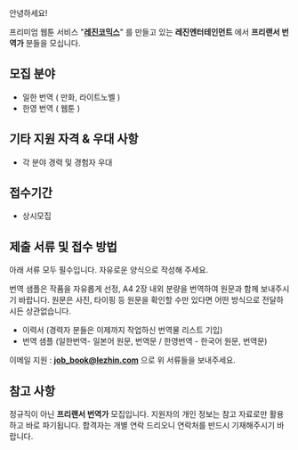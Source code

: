 안녕하세요!

프리미엄 웹툰 서비스 "**[레진코믹스](http://www.lezhin.com)**" 를 만들고 있는 **레진엔터테인먼트** 에서 **프리랜서 번역가** 분들을 모십니다.

## 모집 분야

- 일한 번역 ( 만화, 라이트노벨 )
- 한영 번역 ( 웹툰 )

## 기타 지원 자격 & 우대 사항

- 각 분야 경력 및 경험자 우대

## 접수기간

- 상시모집

## 제출 서류 및 접수 방법

아래 서류 모두 필수입니다. 자유로운 양식으로 작성해 주세요.

번역 샘플은 작품을 자유롭게 선정, A4 2장 내외 분량을 번역하여 원문과 함께 보내주시기 바랍니다. 원문은 사진, 타이핑 등 원문을 확인할 수만 있다면 어떤 방식으로 전달하시든 상관없습니다.

- 이력서 (경력자 분들은 이제까지 작업하신 번역물 리스트 기입)
- 번역 샘플 (일한번역- 일본어 원문, 번역문 / 한영번역 - 한국어 원문, 번역문)

이메일 지원 : **job_book@lezhin.com** 으로 위 서류들을 보내주세요. 

## 참고 사항

정규직이 아닌 **프리랜서 번역가** 모집입니다.
지원자의 개인 정보는 참고 자료로만 활용하고 바로 파기됩니다.
합격자는 개별 연락 드리오니 연락처를 반드시 기재해주시기 바랍니다.

